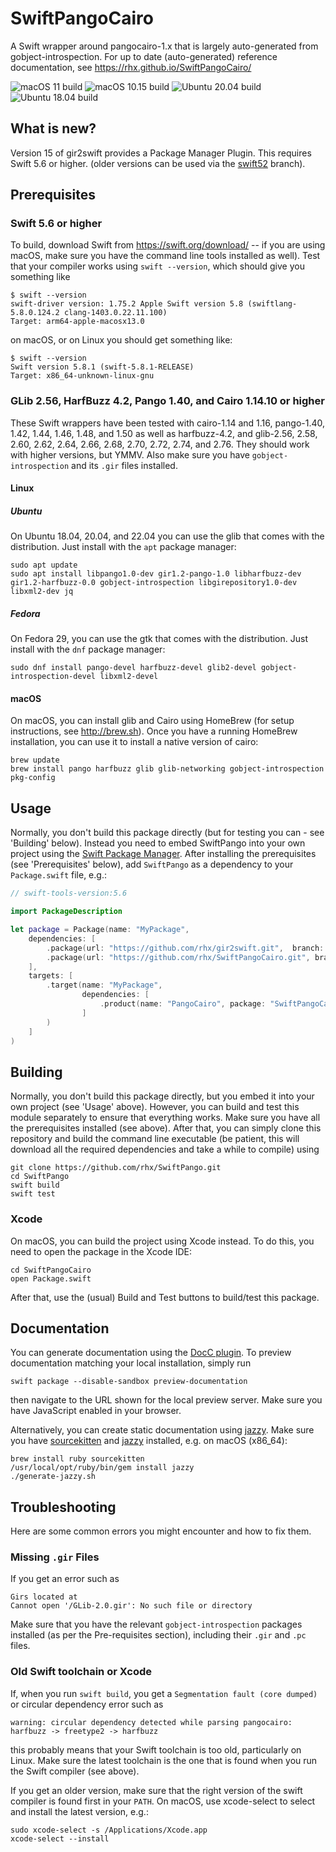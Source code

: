 # SwiftPangoCairo
A Swift wrapper around pangocairo-1.x that is largely auto-generated from gobject-introspection.
For up to date (auto-generated) reference documentation, see https://rhx.github.io/SwiftPangoCairo/

![macOS 11 build](https://github.com/rhx/SwiftPangoCairo/workflows/macOS%2011/badge.svg)
![macOS 10.15 build](https://github.com/rhx/SwiftPangoCairo/workflows/macOS%2010.15/badge.svg)
![Ubuntu 20.04 build](https://github.com/rhx/SwiftPangoCairo/workflows/Ubuntu%2020.04/badge.svg)
![Ubuntu 18.04 build](https://github.com/rhx/SwiftPangoCairo/workflows/Ubuntu%2018.04/badge.svg)

## What is new?

Version 15 of gir2swift provides a Package Manager Plugin.  This requires Swift 5.6 or higher.
(older versions can be used via the [swift52](https://github.com/rhx/SwiftPangoCairo/tree/swift52) branch).

## Prerequisites

### Swift 5.6 or higher

To build, download Swift from https://swift.org/download/ -- if you are using macOS, make sure you have the command line tools installed as well).  Test that your compiler works using `swift --version`, which should give you something like

	$ swift --version
	swift-driver version: 1.75.2 Apple Swift version 5.8 (swiftlang-5.8.0.124.2 clang-1403.0.22.11.100)
    Target: arm64-apple-macosx13.0

on macOS, or on Linux you should get something like:

	$ swift --version
	Swift version 5.8.1 (swift-5.8.1-RELEASE)
	Target: x86_64-unknown-linux-gnu

### GLib 2.56, HarfBuzz 4.2, Pango 1.40, and Cairo 1.14.10 or higher

These Swift wrappers have been tested with cairo-1.14 and 1.16, pango-1.40, 1.42, 1.44, 1.46, 1.48, and 1.50 as well as harfbuzz-4.2, and glib-2.56, 2.58, 2.60, 2.62, 2.64, 2.66, 2.68, 2.70, 2.72, 2.74, and 2.76.  They should work with higher versions, but YMMV.  Also make sure you have `gobject-introspection` and its `.gir` files installed.

#### Linux

##### Ubuntu

On Ubuntu 18.04, 20.04, and 22.04 you can use the glib that comes with the distribution.  Just install with the `apt` package manager:

	sudo apt update
	sudo apt install libpango1.0-dev gir1.2-pango-1.0 libharfbuzz-dev gir1.2-harfbuzz-0.0 gobject-introspection libgirepository1.0-dev libxml2-dev jq

##### Fedora

On Fedora 29, you can use the gtk that comes with the distribution.  Just install with the `dnf` package manager:

	sudo dnf install pango-devel harfbuzz-devel glib2-devel gobject-introspection-devel libxml2-devel

#### macOS

On macOS, you can install glib and Cairo using HomeBrew (for setup instructions, see http://brew.sh).  Once you have a running HomeBrew installation, you can use it to install a native version of cairo:

	brew update
	brew install pango harfbuzz glib glib-networking gobject-introspection pkg-config

## Usage

Normally, you don't build this package directly (but for testing you can - see 'Building' below). Instead you need to embed SwiftPango into your own project using the [Swift Package Manager](https://swift.org/package-manager/).  After installing the prerequisites (see 'Prerequisites' below), add `SwiftPango` as a dependency to your `Package.swift` file, e.g.:

```Swift
// swift-tools-version:5.6

import PackageDescription

let package = Package(name: "MyPackage",
    dependencies: [
        .package(url: "https://github.com/rhx/gir2swift.git",  branch: "main"),
        .package(url: "https://github.com/rhx/SwiftPangoCairo.git", branch: "main"),
    ],
    targets: [
        .target(name: "MyPackage",
                dependencies: [
                    .product(name: "PangoCairo", package: "SwiftPangoCairo")
                ]
        )
    ]
)
```

## Building

Normally, you don't build this package directly, but you embed it into your own project (see 'Usage' above).  However, you can build and test this module separately to ensure that everything works.  Make sure you have all the prerequisites installed (see above).  After that, you can simply clone this repository and build the command line executable (be patient, this will download all the required dependencies and take a while to compile) using

	git clone https://github.com/rhx/SwiftPango.git
	cd SwiftPango
    swift build
    swift test

### Xcode

On macOS, you can build the project using Xcode instead.  To do this, you need to open the package in the Xcode IDE:

    cd SwiftPangoCairo
	open Package.swift

After that, use the (usual) Build and Test buttons to build/test this package.

## Documentation

You can generate documentation using the [DocC plugin](https://apple.github.io/swift-docc-plugin/documentation/swiftdoccplugin/).  To preview documentation matching your local installation, simply run

    swift package --disable-sandbox preview-documentation

then navigate to the URL shown for the local preview server.  Make sure you have JavaScript enabled in your browser.

Alternatively, you can create static documentation using [jazzy](https://github.com/realm/jazzy).
Make sure you have [sourcekitten](https://github.com/jpsim/SourceKitten) and [jazzy](https://github.com/realm/jazzy) installed, e.g. on macOS (x86_64):

	brew install ruby sourcekitten
	/usr/local/opt/ruby/bin/gem install jazzy
	./generate-jazzy.sh

## Troubleshooting

Here are some common errors you might encounter and how to fix them.

### Missing `.gir` Files

If you get an error such as

	Girs located at
	Cannot open '/GLib-2.0.gir': No such file or directory

Make sure that you have the relevant `gobject-introspection` packages installed (as per the Pre-requisites section), including their `.gir` and `.pc` files.

### Old Swift toolchain or Xcode

If, when you run `swift build`, you get a `Segmentation fault (core dumped)` or circular dependency error such as

	warning: circular dependency detected while parsing pangocairo: harfbuzz -> freetype2 -> harfbuzz
	
this probably means that your Swift toolchain is too old, particularly on Linux.
Make sure the latest toolchain is the one that is found when you run the Swift compiler (see above).

  If you get an older version, make sure that the right version of the swift compiler is found first in your `PATH`.  On macOS, use xcode-select to select and install the latest version, e.g.:

	sudo xcode-select -s /Applications/Xcode.app
	xcode-select --install
